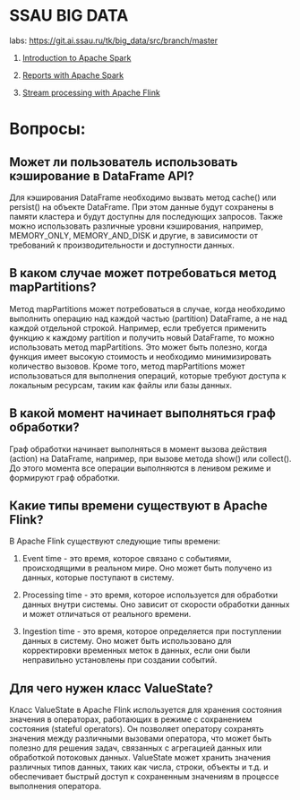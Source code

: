 # SSAU BIG DATA
labs: https://git.ai.ssau.ru/tk/big_data/src/branch/master

1. [Introduction to Apache Spark](https://github.com/Lilpank/big-data/blob/master/L1.ipynb)
2. [Reports with Apache Spark](https://github.com/Lilpank/big-data/blob/master/L2.ipynb)

3. [Stream processing with Apache Flink](https://github.com/Lilpank/big-data/blob/master/L3.md)

# Вопросы:
Может ли пользователь использовать кэширование в DataFrame API?
-
Для кэширования DataFrame необходимо вызвать метод cache() или persist() на объекте DataFrame. 
При этом данные будут сохранены в памяти кластера и будут доступны для последующих запросов. 
Также можно использовать различные уровни кэширования, например, MEMORY_ONLY, MEMORY_AND_DISK и другие, в зависимости от требований к производительности и доступности данных.

В каком случае может потребоваться метод mapPartitions?
-
Метод mapPartitions может потребоваться в случае, когда необходимо выполнить операцию над каждой частью (partition) DataFrame, а не над каждой отдельной строкой. 
Например, если требуется применить функцию к каждому partition и получить новый DataFrame, то можно использовать метод mapPartitions. Это может быть полезно, когда функция имеет высокую стоимость и необходимо минимизировать количество вызовов. Кроме того, метод mapPartitions может использоваться для выполнения операций, которые требуют доступа к локальным ресурсам, таким как файлы или базы данных.

В какой момент начинает выполняться граф обработки?
-
Граф обработки начинает выполняться в момент вызова действия (action) на DataFrame,
например, при вызове метода show() или collect(). 
До этого момента все операции выполняются в ленивом режиме и формируют граф обработки.


Какие типы времени существуют в Apache Flink?
-
В Apache Flink существуют следующие типы времени:

1. Event time - это время, которое связано с событиями, происходящими в реальном мире. Оно может быть получено из данных, которые поступают в систему.

2. Processing time - это время, которое используется для обработки данных внутри системы. Оно зависит от скорости обработки данных и может отличаться от реального времени.

3. Ingestion time - это время, которое определяется при поступлении данных в систему. Оно может быть использовано для корректировки временных меток в данных, если они были неправильно установлены при создании событий.

Для чего нужен класс ValueState?
-
Класс ValueState в Apache Flink используется для хранения состояния значения в операторах, работающих в режиме с сохранением состояния (stateful operators). Он позволяет оператору сохранять значения между различными вызовами оператора, что может быть полезно для решения задач, связанных с агрегацией данных или обработкой потоковых данных. ValueState может хранить значения различных типов данных, таких как числа, строки, объекты и т.д. и обеспечивает быстрый доступ к сохраненным значениям в процессе выполнения оператора.